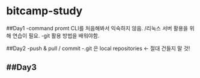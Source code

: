 # bitcamp-study

##Day1
-command promt CLI를 처음해봐서 익숙하지 않음.
 /리눅스 서버 활용을 위해 연습이 필요.
-git 활용 방법을 배워야함.

##Day2
-push & pull / commit
-.git 은 local repositories <- 절대 건들지 말 것!

##Day3
-